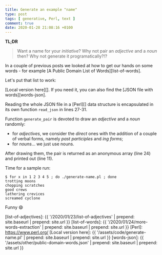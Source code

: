 ```yaml
---
title: Generate an example "name"
type: post
tags: [ generative, Perl, text ]
comment: true
date: 2020-01-28 21:08:16 +0100
---
```


**TL;DR**

> Want a name for your *initiative*? Why not pair an *adjective* and a
> *noun* then? Why not generate it programatically?!?

In a couple of previous posts we looked at how to get our hands on some
words - for example [A Public Domain List of Words][list-of-words].

Let's put that list to work:

<script src="https://gitlab.com/polettix/notechs/snippets/1933477.js"></script>

[Local version here][]. If you need it, you can also find the [JSON file
with words][words-json].

Reading the whole JSON file in a [Perl][] data structure is encapsulated in
its own function `read_json` in lines 27-31.

Function `generate_pair` is devoted to draw an *adjective* and a *noun*
randomly:

- for *adjectives*, we consider the *direct* ones with the addition of a
  couple of verbal forms, namely *past participles* and *ing forms*;
- for *nouns*... we just use nouns.

After drawing them, the pair is returned as an anonymous array (line 24) and
printed out (line 11).

Time for a sample run:

```shell
$ for x in 1 2 3 4 5 ; do ./generate-name.pl ; done
trotting moons
chopping scratches
good crews
lathering crevices
screamed cyclone
```

Funny 😄

[list-of-adjectives]:  {{ '/2020/01/23/list-of-adjectives' | prepend: site.baseurl | prepend: site.url }}
[list-of-words]:  {{ '/2020/01/24/more-words-extraction' | prepend: site.baseurl | prepend: site.url }}
[Perl]: https://www.perl.org/
[Local version here]: {{ '/assets/code/generate-name.pl' | prepend: site.baseurl | prepend: site.url }}
[words-json]: {{ '/assets/other/public-domain-words.json' | prepend: site.baseurl | prepend: site.url }}
